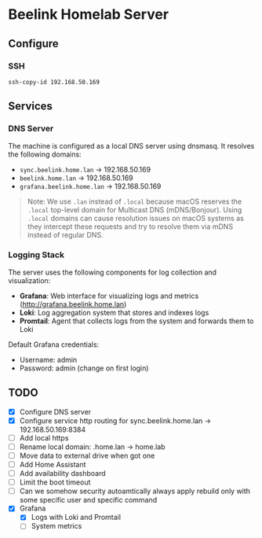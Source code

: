 # Beelink Homelab Server

## Configure

### SSH

```console
ssh-copy-id 192.168.50.169
```

## Services

### DNS Server

The machine is configured as a local DNS server using dnsmasq. It resolves the following domains:

- `sync.beelink.home.lan` → 192.168.50.169
- `beelink.home.lan` → 192.168.50.169
- `grafana.beelink.home.lan` → 192.168.50.169

> Note: We use `.lan` instead of `.local` because macOS reserves the `.local` top-level domain for Multicast DNS (mDNS/Bonjour). Using `.local` domains can cause resolution issues on macOS systems as they intercept these requests and try to resolve them via mDNS instead of regular DNS.

### Logging Stack

The server uses the following components for log collection and visualization:

- **Grafana**: Web interface for visualizing logs and metrics (http://grafana.beelink.home.lan)
- **Loki**: Log aggregation system that stores and indexes logs
- **Promtail**: Agent that collects logs from the system and forwards them to Loki

Default Grafana credentials:
- Username: admin
- Password: admin (change on first login)

## TODO

- [x] Configure DNS server
- [x] Configure service http routing for sync.beelink.home.lan -> 192.168.50.169:8384
- [ ] Add local https
- [ ] Rename local domain: .home.lan -> home.lab
- [ ] Move data to external drive when got one
- [ ] Add Home Assistant
- [ ] Add availability dashboard
- [ ] Limit the boot timeout
- [ ] Can we somehow security autoamtically always apply rebuild only with some
      specific user and specific command
- [x] Grafana
  - [x] Logs with Loki and Promtail
  - [ ] System metrics
